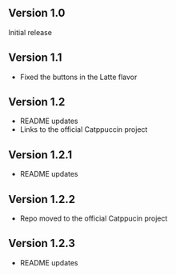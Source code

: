 ## Version 1.0

Initial release

## Version 1.1

- Fixed the buttons in the Latte flavor

## Version 1.2

- README updates
- Links to the official Catppuccin project

## Version 1.2.1

- README updates

## Version 1.2.2

- Repo moved to the official Catppucin project

## Version 1.2.3

- README updates
